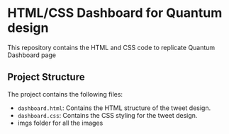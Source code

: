 # HTML/CSS Dashboard for Quantum design
 
This repository contains the HTML and CSS code to replicate Quantum Dashboard page
## Project Structure
 
The project contains the following files:
 
- `dashboard.html`: Contains the HTML structure of the tweet design.
- `dashboard.css`: Contains the CSS styling for the tweet design.
- imgs folder for all the images
 

 
